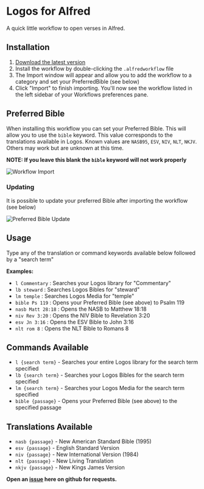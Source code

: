 # Logos for Alfred

A quick little workflow to open verses in Alfred.

## Installation

1. [Download the latest version](https://github.com/vmitchell85/logos-alfred-workflow/releases/download/0.4/Logos.alfredworkflow)
2. Install the workflow by double-clicking the `.alfredworkflow` file
3. The Import window will appear and allow you to add the workflow to a category and set your PreferredBible (see below)
4. Click "Import" to finish importing. You'll now see the workflow listed in the left sidebar of your Workflows preferences pane.

## Preferred Bible

When installing this workflow you can set your Preferred Bible. This will allow you to use the `bible` keyword. This value corresponds to the translations available in Logos. Known values are `NASB95`, `ESV`, `NIV`, `NLT`, `NKJV`. Others may work but are unknown at this time.

**NOTE: If you leave this blank the `bible` keyword will not work properly**

![Workflow Import](./assets/import.gif)

### Updating

It is possible to update your preferred Bible after importing the workflow (see below)

![Preferred Bible Update](./assets/update.gif)

## Usage

Type any of the translation or command keywords available below followed by a "search term"

**Examples:**
- `l Commentary` : Searches your Logos library for "Commentary"
- `lb steward` : Searches Logos Bibles for "steward"
- `lm temple` : Searches Logos Media for "temple"
- `bible Ps 119` : Opens your Preferred Bible (see above) to Psalm 119
- `nasb Matt 28:18` : Opens the NASB to Matthew 18:18
- `niv Rev 3:20` : Opens the NIV Bible to Revelation 3:20
- `esv Jn 3:16` : Opens the ESV Bible to John 3:16
- `nlt rom 8` : Opens the NLT Bible to Romans 8

## Commands Available
- `l {search term}` - Searches your entire Logos library for the search term specified
- `lb {search term}` - Searches your Logos Bibles for the search term specified
- `lm {search term}` - Searches your Logos Media for the search term specified
- `bible {passage}` - Opens your Preferred Bible (see above) to the specified passage

## Translations Available
- `nasb {passage}` - New American Standard Bible (1995)
- `esv {passage}` - English Standard Version
- `niv {passage}` - New International Version (1984)
- `nlt {passage}` - New Living Translation
- `nkjv {passage}` - New Kings James Version

**Open an [issue](https://github.com/vmitchell85/logos-alfred-workflow/issues) here on github for requests.**
